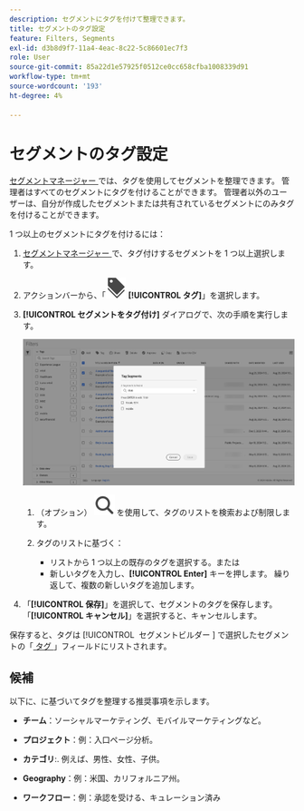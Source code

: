 ```yaml
---
description: セグメントにタグを付けて整理できます。
title: セグメントのタグ設定
feature: Filters, Segments
exl-id: d3b8d9f7-11a4-4eac-8c22-5c86601ec7f3
role: User
source-git-commit: 85a22d1e57925f0512ce0cc658cfba1008339d91
workflow-type: tm+mt
source-wordcount: '193'
ht-degree: 4%

---
```


# セグメントのタグ設定

[ セグメントマネージャー ](manage-filters.md) では、タグを使用してセグメントを整理できます。 管理者はすべてのセグメントにタグを付けることができます。 管理者以外のユーザーは、自分が作成したセグメントまたは共有されているセグメントにのみタグを付けることができます。

1 つ以上のセグメントにタグを付けるには：

1. [ セグメントマネージャー ](manage-filters.md) で、タグ付けするセグメントを 1 つ以上選択します。
1. アクションバーから、「![ ラベル ](/help/assets/icons/Labels.svg) **[!UICONTROL タグ]**」を選択します。
1. **[!UICONTROL セグメントをタグ付け]** ダイアログで、次の手順を実行します。

   ![ セグメントをタグダイアログ ](assets/tag-filter-dialog.png)

   1. （オプション） ![ 検索 ](/help/assets/icons/Search.svg) を使用して、タグのリストを検索および制限します。

   2. タグのリストに基づく：

      * リストから 1 つ以上の既存のタグを選択する。または
      * 新しいタグを入力し、**[!UICONTROL Enter]** キーを押します。 繰り返して、複数の新しいタグを追加します。

1. 「**[!UICONTROL 保存]**」を選択して、セグメントのタグを保存します。 「**[!UICONTROL キャンセル]**」を選択すると、キャンセルします。

保存すると、タグは [!UICONTROL &#x200B; セグメントビルダー &#x200B;] で選択したセグメントの「[ タグ ](filter-builder.md)」フィールドにリストされます。


## 候補

以下に、に基づいてタグを整理する推奨事項を示します。

* **チーム**：ソーシャルマーケティング、モバイルマーケティングなど。

* **プロジェクト**：例：入口ページ分析。

* **カテゴリ**:. 例えば、男性、女性、子供。

* **Geography**：例：米国、カリフォルニア州。

* **ワークフロー**：例：承認を受ける、キュレーション済み


